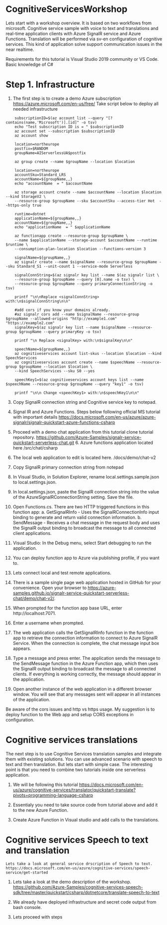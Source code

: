 # CognitiveServicesWorkshop

Lets start with a workshop overview. It is based on two workflows from microsoft. 
Cognitive service sample with voice to text and translations and real-time application clients with Azure SignalR service and Azure Functions. Translation will be performed via sv-en configuration of cognitive services. This kind of application solve support communication issues in the near realtime.

Requirements for this tutorial is Visual Studio 2019 community or VS Code. Basic knowledge of C#

# Step 1. Infrastructure

1. The first step is to create a demo Azure subscription 
https://azure.microsoft.com/en-us/free/
Take script below to deploy all needed infrastructure 

```
    subscriptionID=$(az account list --query "[?contains(name,'Microsoft')].[id]" -o tsv)
    echo "Test subscription ID is = " $subscriptionID
    az account set --subscription $subscriptionID
    az account show

    location=northeurope
    postfix=$RANDOM
    groupName=AIServerlessUA$postfix

    az group create --name $groupName --location $location

    location=northeurope
    accountSku=Standard_LRS
    accountName=${groupName,,}
    echo "accountName  = " $accountName

    az storage account create --name $accountName --location $location --kind StorageV2 \
    --resource-group $groupName --sku $accountSku --access-tier Hot  --https-only true

    runtime=dotnet
    applicationName=${groupName,,}
    accountName=${groupName,,}
    echo "applicationName  = " $applicationName

    az functionapp create --resource-group $groupName \
    --name $applicationName --storage-account $accountName --runtime $runtime \
    --consumption-plan-location $location --functions-version 3

    signalName=${groupName,,}
    az signalr create --name $signalName --resource-group $groupName --sku Standard_S1 --unit-count 1 --service-mode Serverless

    signalConnString=$(az signalr key list --name $(az signalr list \
    --resource-group $groupName --query [0].name -o tsv) \
    --resource-group $groupName --query primaryConnectionString -o tsv)

    printf "\n\nReplace <signalConnString> with:\n$signalConnString\n\n"

    #add cors if you know your domains already.
    #az signalr cors add --name $signalName --resource-group $groupName --allowed-origins "http://example1.com" "https://example2.com"
    signalKey=$(az signalr key list --name $signalName --resource-group $groupName --query primaryKey -o tsv)

    printf "\n Replace <signalKey> with:\n$signalKey\n\n"

    speechName=${groupName,,}
    az cognitiveservices account list-skus --location $location --kind SpeechServices
    az cognitiveservices account create --name $speechName --resource-group $groupName --location $location \
    --kind SpeechServices --sku S0 --yes

    speechKey1=$(az cognitiveservices account keys list --name $speechName --resource-group $groupName --query "key1" -o tsv)

    printf "\n\n Change <speechKey1> with:\n$speechKey1\n\n"
```

3. Copy SignalR connection string and Cognitive service key to notepad.

4. Signal IR and Azure Functions. Steps below following official MS tutorial with important details
	https://docs.microsoft.com/en-us/azure/azure-signalr/signalr-quickstart-azure-functions-csharp

5. Proceed with a demo chat application from this tutorial clone tutorial repository.
	https://github.com/Azure-Samples/signalr-service-quickstart-serverless-chat.git
	6. Azure functions application located here
	/src/chat/csharp

7. The local web application to edit is located here.
	/docs/demo/chat-v2

8. Copy SignalR primary connection string from notepad 

9. In Visual Studio, in Solution Explorer, rename local.settings.sample.json to local.settings.json.

10. In local.settings.json, paste the SignalR connection string into the value of the AzureSignalRConnectionString setting. Save the file.

11. Open Functions.cs. There are two HTTP triggered functions in this function app:
		a. GetSignalRInfo - Uses the SignalRConnectionInfo input binding to generate and return valid connection information.
		b. SendMessage - Receives a chat message in the request body and uses the SignalR output binding to broadcast the message to all connected client applications.

12. Visual Studio: In the Debug menu, select Start debugging to run the application.

13. You can deploy function app to Azure via publishing profile, if you want to.

14. Lets connect local and test remote applications.

15. There is a sample single page web application hosted in GitHub for your convenience. Open your browser to https://azure-samples.github.io/signalr-service-quickstart-serverless-chat/demo/chat-v2/.

16. When prompted for the function app base URL, enter http://localhost:7071.

17. Enter a username when prompted.

18. The web application calls the GetSignalRInfo function in the function app to retrieve the connection information to connect to Azure SignalR Service. When the connection is complete, the chat message input box appears.

19. Type a message and press enter. The application sends the message to the SendMessage function in the Azure Function app, which then uses the SignalR output binding to broadcast the message to all connected clients. If everything is working correctly, the message should appear in the application.

20. Open another instance of the web application in a different browser window. You will see that any messages sent will appear in all instances of the application.
    
Be aware of the cors issues and http vs https usage. My suggestion is to deploy function to the Web app and setup CORS exceptions in configuration.


# Cognitive services translations

The next step is to use Cognitive Services translation samples and integrate them with existing solutions. You can use advanced scenario with speech to text and then translation. But lets start with simple case.
The interesting point is that you need to combine two tutorials inside one serverless application.

1. We will be following this tutorial
	https://docs.microsoft.com/en-us/azure/cognitive-services/translator/quickstart-translate?pivots=programming-language-csharp

2. Essentialy you need to take source code from tutorial above and add it to the new Azure Function.

3. Create Azure Function in Visual studio and add calls to the translations.
	
  
# Cognitive services Speech to text and translation

	Lets take a look at general service drscription of Speech to text. 
	https://docs.microsoft.com/en-us/azure/cognitive-services/speech-service/get-started

1. Lets take a look at the demo description of the workshop.
	https://github.com/Azure-Samples/cognitive-services-speech-sdk/tree/master/quickstart/csharp/dotnetcore/translate-speech-to-text

2. We already have deployed infrastructure and secret code output from bash console.

3. Lets proceed with steps


